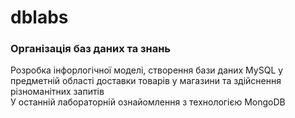 # dblabs
### Організація баз даних та знань
Розробка інфорлогічної моделі, створення бази даних MySQL у предметній області доставки товарів у магазини та здійснення різноманітних запитів   
У останній лабораторній ознайомлення з технологією MongoDB
